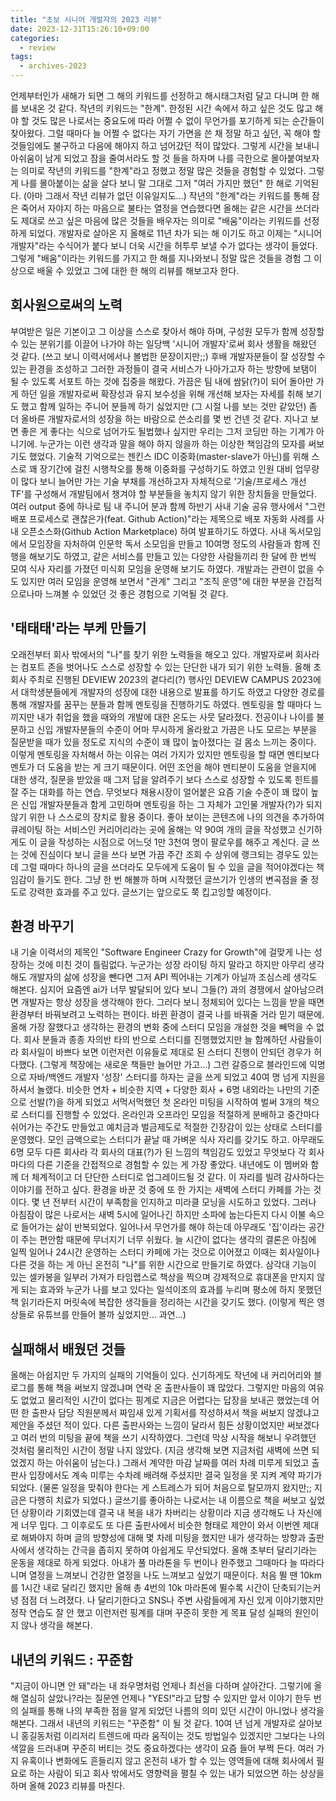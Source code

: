 ```yaml
---
title: "초보 시니어 개발자의 2023 리뷰"
date: 2023-12-31T15:26:10+09:00
categories:
  - review
tags:
  - archives-2023
---
```


언제부터인가 새해가 되면 그 해의 키워드를 선정하고 해시태그처럼 달고 다니며 한 해를 보내온 것 같다. 작년의 키워드는 "한계". 한정된 시간 속에서 하고 싶은 것도 많고 해야 할 것도 많은 나로서는 중요도에 따라 어쩔 수 없이 무언가를 포기하게 되는 순간들이 찾아왔다. 그럴 때마다 늘 어쩔 수 없다는 자기 가면을 쓴 채 정말 하고 싶던, 꼭 해야 할 것들임에도 불구하고 다음에 해야지 하고 넘어갔던 적이 많았다. 그렇게 시간을 보내니 아쉬움이 남게 되었고 잠을 줄여서라도 할 것 들을 하자며 나를 극한으로 몰아붙여보자는 의미로 작년의 키워드를 "한계"라고 정했고 정말 많은 것들을 경험할 수 있었다. 그렇게 나를 몰아붙이는 삶을 살다 보니 말 그대로 그저 "여러 가지만 했던" 한 해로 기억된다. (아마 그래서 작년 리뷰가 없던 이유일지도...)
작년의 "한계"라는 키워드를 통해 잠은 죽어서 자야지 하는 마음으로 불타는 열정을 연습했다면 올해는 같은 시간을 쓰더라도 제대로 쓰고 싶은 마음에 많은 것들을 배우자는 의미로 "배움"이라는 키워드를 선정하게 되었다. 개발자로 살아온 지 올해로 11년 차가 되는 해 이기도 하고 이제는 "시니어 개발자"라는 수식어가 붙다 보니 더욱 시간을 허투루 보낼 수가 없다는 생각이 들었다. 그렇게 "배움"이라는 키워드를 가지고 한 해를 지나와보니 정말 많은 것들을 경험 그 이상으로 배울 수 있었고 그에 대한 한 해의 리뷰를 해보고자 한다.

## 회사원으로써의 노력
부여받은 일은 기본이고 그 이상을 스스로 찾아서 해야 하며, 구성원 모두가 함께 성장할 수 있는 분위기를 이끌어 나가야 하는 일당백 '시니어 개발자'로써 회사 생활을 해왔던 것 같다. (쓰고 보니 이력서에서나 볼법한 문장이지만;;) 후배 개발자분들이 잘 성장할 수 있는 환경을 조성하고 그러한 과정들이 결국 서비스가 나아가고자 하는 방향에 보탬이 될 수 있도록 서포트 하는 것에 집중을 해왔다. 가끔은 팀 내에 쌈닭(?)이 되어 돌아만 가게 하던 일을 개발자로써 확장성과 유지 보수성을 위해 개선해 보자는 자세를 취해 보기도 했고 함께 일하는 주니어 분들께 하기 싫었지만 (그 시절 나를 보는 것만 같았던) 좀 더 올바른 개발자로서의 성장을 하는 바람으로 쓴소리를 몇 번 건넨 것 같다. 지나고 보면 좋은 게 좋다는 식으로 넘어가도 될법했나 싶지만 우리는 그저 코딩만 하는 기계가 아니기에. 누군가는 이런 생각과 말을 해야 하지 않을까 하는 이상한 책임감의 모자를 써보기도 했었다.
기술적 기억으로는 젠킨스 IDC 이중화(master-slave가 아닌)를 위해 스스로 꽤 장기간에 걸친 시행착오를 통해 이중화를 구성하기도 하였고 인원 대비 업무량이 많다 보니 늘어만 가는 기술 부채를 개선하고자 자체적으로 '기술/프로세스 개선 TF'를 구성해서 개발팀에서 챙겨야 할 부분들을 놓치지 않기 위한 장치들을 만들었다. 여러 output 중에 하나로 팀 내 주니어 분과 함께 하반기 사내 기술 공유 행사에서 "그런 배포 프로세스로 괜찮은가(feat. Github Action)"라는 제목으로 배포 자동화 사례를 사내 오픈소스화(Github Action Marketplace) 하여 발표하기도 하였다.
사내 독서모임에서 모임장을 자처하여 인문학 독서 소모임을 만들고 10여명 정도의 사람들과 함께 진행을 해보기도 하였고, 같은 서비스를 만들고 있는 다양한 사람들끼리 한 달에 한 번씩 모여 식사 자리를 가졌던 미식회 모임을 운영해 보기도 하였다. 개발과는 관련이 없을 수도 있지만 여러 모임을 운영해 보면서 "관계" 그리고 "조직 운영"에 대한 부분을 간접적으로나마 느껴볼 수 있었던 것 좋은 경험으로 기억될 것 같다.

## '태태태'라는 부케 만들기
오래전부터 회사 밖에서의 "나"를 찾기 위한 노력들을 해오고 있다. 개발자로써 회사라는 컴포트 존을 벗어나도 스스로 성장할 수 있는 단단한 내가 되기 위한 노력들. 올해 초 회사 주최로 진행된 DEVIEW 2023의 곁다리(?) 행사인 DEVIEW CAMPUS 2023에서 대학생분들에게 개발자의 성장에 대한 내용으로 발표를 하기도 하였고 다양한 경로를 통해 개발자를 꿈꾸는 분들과 함께 멘토링을 진행하기도 하였다. 멘토링을 할 때마다 느끼지만 내가 취업을 했을 때와의 개발에 대한 온도는 사뭇 달라졌다. 전공이나 나이를 불문하고 신입 개발자분들의 수준이 어마 무시하게 올라왔고 가끔은 나도 모르는 부분을 질문받을 때가 있을 정도로 지식의 수준이 꽤 많이 높아졌다는 걸 몸소 느끼는 중이다.
이렇게 멘토링을 자처해서 하는 이유는 여러 가지가 있지만 멘토링을 할 때면 멘티보다 멘토가 더 도움을 받는 게 크기 때문이다. 어떤 조언을 해야 멘티분이 도움을 얻을지에 대한 생각, 질문을 받았을 때 그저 답을 알려주기 보다 스스로 성장할 수 있도록 힌트를 잘 주는 대화를 하는 연습. 무엇보다 채용시장이 얼어붙은 요즘 기술 수준이 꽤 많이 높은 신입 개발자분들과 함게 고민하며 멘토링을 하는 그 자체가 고인물 개발자(?)가 되지 않기 위한 나 스스로의 장치로 활용 중이다.
좋아 보이는 콘텐츠에 나의 의견을 추가하여 큐레이팅 하는 서비스인 커리어리라는 곳에 올해는 약 90여 개의 글을 작성했고 신기하게도 이 글을 작성하는 시점으로 어느덧 1만 3천여 명이 팔로우를 해주고 계신다. 글 쓰는 것에 진심이다 보니 글을 쓰다 보면 가끔 주간 조회 수 상위에 랭크되는 경우도 있는데 그럴 때마다 하나의 글을 쓰더라도 모두에게 도움이 될 수 있을 글을 적어야겠다는 책임감이 들기도 한다. 그냥 한 번 해볼까 하며 시작했던 글쓰기가 인생의 변곡점을 줄 정도로 강력한 효과를 주고 있다. 글쓰기는 앞으로도 쭉 킵고잉할 예정이다.

## 환경 바꾸기
내 기술 이력서의 제목인 "Software Engineer Crazy for Growth"에 걸맞게 나는 성장하는 것에 미친 것이 틀림없다. 누군가는 성장 라이팅 하지 말라고 하지만 아무리 생각해도 개발자의 삶에 성장을 뺀다면 그저 API 찍어내는 기계가 아닐까 조심스레 생각도 해본다. 심지어 요즘엔 ai가 너무 발달되어 있다 보니 그들(?) 과의 경쟁에서 살아남으려면 개발자는 항상 성장을 생각해야 한다. 그러다 보니 정체되어 있다는 느낌을 받을 때면 환경부터 바꿔보려고 노력하는 편이다. 바뀐 환경이 결국 나를 바꿔줄 거라 믿기 때문에.
올해 가장 잘했다고 생각하는 환경의 변화 중에 스터디 모임을 개설한 것을 빼먹을 수 없다. 회사 분들과 종종 자의반 타의 반으로 스터디를 진행했었지만 늘 함께하던 사람들이라 회사일이 바쁘다 보면 이런저런 이유들로 제대로 된 스터디 진행이 안되던 경우가 허다했다. (그렇게 책장에는 새로운 책들만 늘어만 가고...) 그런 갈증으로 블라인드에 익명으로 자바/백엔드 개발자 '성장' 스터디를 하자는 글을 쓰게 되었고 40여 명 넘게 지원을 하셔서 놀랬다. 비슷한 연차 + 비슷한 지역 + 다양한 회사 + 6명 내외라는 나만의 기준으로 선발(?)을 하게 되었고 서먹서먹했던 첫 온라인 미팅을 시작하여 벌써 3개의 책으로 스터디를 진행할 수 있었다. 온라인과 오프라인 모임을 적절하게 분배하고 중간마다 쉬어가는 주간도 만들었고 예치금과 벌금제도로 적절한 긴장감이 있는 상태로 스터디를 운영했다. 모인 금액으로는 스터디가 끝날 때 가벼운 식사 자리를 갖기도 하고. 아무래도 6명 모두 다른 회사라 각 회사의 대표(?)가 된 느낌의 책임감도 있었고 무엇보다 각 회사마다의 다른 기준을 간접적으로 경험할 수 있는 게 가장 좋았다. 내년에도 이 멤버와 함께 더 체계적이고 더 단단한 스터디로 업그레이드될 것 같다. 이 자리를 빌려 감사하다는 이야기를 전하고 싶다.
환경을 바꾼 것 중에 또 한 가지는 새벽에 스터디 카페를 가는 것이다. 몇 년 전부터 시간이 부족함을 인지하고 미라클 모닝을 시도하고 있었다. 그러나 아침잠이 많은 나로서는 새벽 5시에 일어나긴 하지만 소파에 눕는다든지 다시 이불 속으로 들어가는 삶이 반복되었다. 일어나서 무언가를 해야 하는데 아무래도 '집'이라는 공간이 주는 편안함 때문에 무너지기 너무 쉬웠다. 늘 시간이 없다는 생각의 결론은 아침에 일찍 일어나 24시간 운영하는 스터디 카페에 가는 것으로 이어졌고 이때는 회사일이나 다른 것을 하는 게 아닌 온전히 "나"를 위한 시간으로 만들기로 하였다. 삼각대 기능이 있는 셀카봉을 일부러 가져가 타임랩스로 책상을 찍으며 강제적으로 휴대폰을 만지지 않게 되는 효과와 누군가 나를 보고 있다는 일석이조의 효과를 누리며 평소에 하지 못했던 책 읽기라든지 머릿속에 복잡한 생각들을 정리하는 시간을 갖기도 했다. (이렇게 찍은 영상들로 유튜브를 만들어 볼까 싶었지만... 과연...)

## 실패해서 배웠던 것들
올해는 아쉽지만 두 가지의 실패의 기억들이 있다. 신기하게도 작년에 내 커리어리와 블로그를 통해 책을 써보지 않겠냐며 연락 온 출판사들이 꽤 많았다. 그렇지만 마음의 여유도 없었고 물리적인 시간이 없다는 핑계로 지금은 어렵다는 답장을 보내곤 했었는데 어떤 한 출판사 담당 직원분께서 짜임새 있게 기획서를 작성하셔서 책을 써보지 않겠냐고 제안을 주셨던 적이 있다. 다른 출판사와는 느낌이 달라서 힘든 상황이었지만 써보겠다고 여러 번의 미팅을 끝에 책을 쓰기 시작하였다. 그런데 막상 시작을 해보니 우려했던 것처럼 물리적인 시간이 정말 나지 않았다. (지금 생각해 보면 지금처럼 새벽에 쓰면 되었겠지 하는 아쉬움이 남는다.) 그래서 계약한 마감 날짜를 여러 차례 미루게 되었고 출판사 입장에서도 계속 미루는 수차례 배려해 주셨지만 결국 일정을 못 지켜 계약 파기가 되었다. (물론 일정을 맞춰야 한다는 게 스트레스가 되어 처음으로 탈모까지 왔지만;; 지금은 다행히 치료가 되었다.) 글쓰기를 좋아하는 나로서는 내 이름으로 책을 써보고 싶었던 상황이라 기회였는데 결국 내 복을 내가 차버리는 상황이라 지금 생각해도 나 자신에게 너무 밉다. 그 이후로도 또 다른 출판사에서 비슷한 형태로 제안이 와서 이번엔 제대로 해봐야지 하며 글의 방향성에 대해 몇 차례 미팅을 했지만 내가 생각하는 방향과 출판사에서 생각하는 간극을 좁히지 못하여 아쉽게도 무산되었다.
올해 초부터 달리기라는 운동을 제대로 하게 되었다. 아내가 풀 마라톤을 두 번이나 완주했고 그때마다 늘 따라다니며 열정을 느껴보니 건강한 열정을 나도 느껴보고 싶었기 때문이다. 처음 뛸 땐 10km를 1시간 내로 달리긴 했지만 올해 총 4번의 10k 마라톤에 뛸수록 시간이 단축되기는커녕 점점 더 느려졌다. 나 달리기한다고 SNS나 주변 사람들에게 자신 있게 이야기했지만 정작 연습도 잘 안 했고 이런저런 핑계를 대며 꾸준히 못한 게 목표 달성 실패의 원인이지 않나 생각을 해본다.


## 내년의 키워드 : 꾸준함
"지금이 아니면 안 돼"라는 내 좌우명처럼 언제나 최선을 다하며 살아간다. 그렇기에 올해 열심히 살았나?라는 질문엔 언제나 "YES!"라고 답할 수 있지만 앞서 이야기 한두 번의 실패를 통해 나의 부족한 점을 알게 되었던 나름의 의미 있던 시간이 아니었나 생각을 해본다. 그래서 내년의 키워드는 "꾸준함" 이 될 것 같다. 10여 년 넘게 개발자로 살아보니 홍길동처럼 이리저리 트렌드에 따라 움직이는 것도 방법일수 있겠지만 그보다는 나의 색깔을 드러내며 꾸준히 버티는 것도 중요하겠다는 생각이 요즘 들어 부쩍 든다. 여러 가지 유혹이나 변화에도 흔들리지 않고 온전히 내가 할 수 있는 영역들에 대해 회사에서 필요로 하는 사람이 되고 회사 밖에서도 영향력을 펼칠 수 있는 내가 되었으면 하는 상상을 하며 올해 2023 리뷰를 마친다.